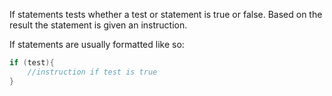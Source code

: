 If statements tests whether a test or statement is true or false. Based on the result the statement is given an instruction.

If statements are usually formatted like so:
```java
if (test){
    //instruction if test is true
}
```


